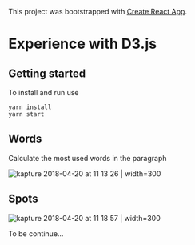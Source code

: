 This project was bootstrapped with [Create React App](https://github.com/facebookincubator/create-react-app).

# Experience with D3.js

## Getting started

To install and run use

```
yarn install 
yarn start
```

## Words

Calculate the most used words in the paragraph

![kapture 2018-04-20 at 11 13 26](https://user-images.githubusercontent.com/22913344/39038356-012b505a-448c-11e8-8fbf-71d512ba4b4e.gif) | width=300

## Spots

![kapture 2018-04-20 at 11 18 57](https://user-images.githubusercontent.com/22913344/39038638-b18ca638-448c-11e8-9ed0-7516d4cc6072.gif) | width=300

To be continue...
